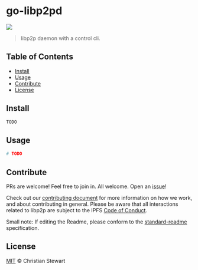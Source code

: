go-libp2pd
==================

[![](https://img.shields.io/badge/project-libp2p-blue.svg?style=flat-square)](http://libp2p.io/)

> libp2p daemon with a control cli.

## Table of Contents

- [Install](#install)
- [Usage](#usage)
- [Contribute](#contribute)
- [License](#license)

## Install

```sh
TODO
```

## Usage

```sh
# TODO
```

## Contribute

PRs are welcome! Feel free to join in. All welcome. Open an [issue](https://github.com/paralin/go-libp2pd/issues)!

Check out our [contributing document](https://github.com/libp2p/community/blob/master/CONTRIBUTE.md) for more information on how we work, and about contributing in general. Please be aware that all interactions related to libp2p are subject to the IPFS [Code of Conduct](https://github.com/ipfs/community/blob/master/code-of-conduct.md).

Small note: If editing the Readme, please conform to the [standard-readme](https://github.com/RichardLitt/standard-readme) specification.

## License

[MIT](LICENSE) © Christian Stewart
